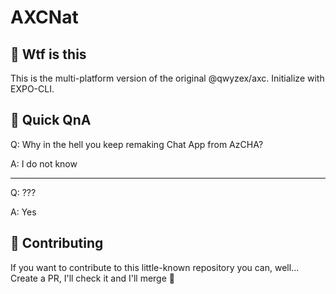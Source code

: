 # AXCNat

## 🤧 Wtf is this

This is the multi-platform version of the original @qwyzex/axc.
Initialize with EXPO-CLI.

## 🧐 Quick QnA

Q: Why in the hell you keep remaking Chat App from AzCHA?

A: I do not know

---

Q: ???

A: Yes

## 🤝 Contributing

If you want to contribute to this little-known repository you can, well... Create a PR, 
I'll check it and I'll merge 🎉
